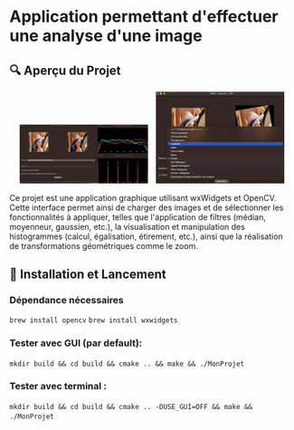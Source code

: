 # Application permettant d'effectuer une analyse d'une image


## 🔍 Aperçu du Projet

<p align="center">
  <img src="data/app1.png" alt="Aperçu de l'application - Chargement d'image" width="45%" style="margin-right: 10px;">
  <img src="data/app2.png" alt="Aperçu de l'application - Application de filtres" width="45%">
</p>


Ce projet est une application graphique utilisant wxWidgets et OpenCV. Cette interface permet ainsi de charger des images  et de sélectionner les fonctionnalités à appliquer, telles que l'application de filtres (médian, moyenneur, gaussien, etc.), la visualisation et manipulation des histogrammes (calcul, égalisation, étirement, etc.), ainsi que la réalisation de transformations géométriques comme le zoom.



## 🔄 Installation et Lancement

### Dépendance nécessaires
`brew install opencv`
`brew install wxwidgets`

### Tester avec GUI (par default):

`mkdir build && cd build && cmake .. && make && ./MonProjet`


### Tester avec terminal :

`mkdir build && cd build && cmake .. -DUSE_GUI=OFF && make && ./MonProjet`
